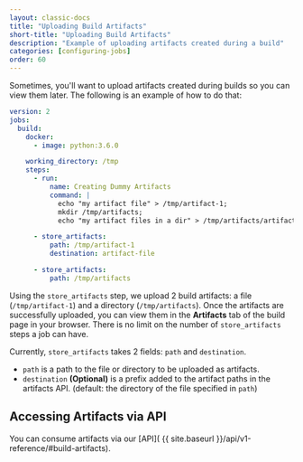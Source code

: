 ```yaml
---
layout: classic-docs
title: "Uploading Build Artifacts"
short-title: "Uploading Build Artifacts"
description: "Example of uploading artifacts created during a build"
categories: [configuring-jobs]
order: 60
---
```


Sometimes, you'll want to upload artifacts created during builds so you can view them later. The following is an example of how to do that:

```YAML
version: 2
jobs:
  build:
    docker:
      - image: python:3.6.0

    working_directory: /tmp
    steps:
      - run:
          name: Creating Dummy Artifacts
          command: |
            echo "my artifact file" > /tmp/artifact-1;
            mkdir /tmp/artifacts;
            echo "my artifact files in a dir" > /tmp/artifacts/artifact-2;

      - store_artifacts:
          path: /tmp/artifact-1
          destination: artifact-file

      - store_artifacts:
          path: /tmp/artifacts
```

Using the `store_artifacts` step, we upload 2 build artifacts: a file (`/tmp/artifact-1`) and a directory (`/tmp/artifacts`). Once the artifacts are successfully uploaded, you can view them in the **Artifacts** tab of the build page in your browser. There is no limit on the  number of `store_artifacts` steps a job can have.

Currently, `store_artifacts` takes 2 fields: `path` and `destination`.

  - `path` is a path to the file or directory to be uploaded as artifacts.
  - `destination` **(Optional)** is a prefix added to the artifact paths in the artifacts API. (default: the directory of the file specified in `path`)

## Accessing Artifacts via API

You can consume artifacts via our [API]( {{ site.baseurl }}/api/v1-reference/#build-artifacts).
